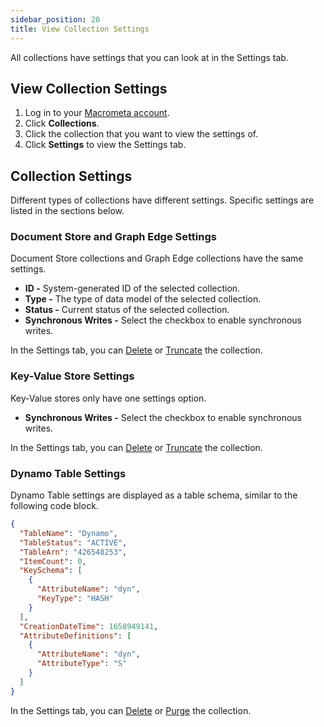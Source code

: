 ```yaml
---
sidebar_position: 20
title: View Collection Settings
---
```


All collections have settings that you can look at in the Settings tab.

## View Collection Settings

1. Log in to your [Macrometa account](https://auth.paas.macrometa.io/).
1. Click **Collections**.
1. Click the collection that you want to view the settings of.
1. Click **Settings** to view the Settings tab.

## Collection Settings

Different types of collections have different settings. Specific settings are listed in the sections below.

### Document Store and Graph Edge Settings

Document Store collections and Graph Edge collections have the same settings.

- **ID -** System-generated ID of the selected collection.
- **Type -** The type of data model of the selected collection.
- **Status -** Current status of the selected collection.
- **Synchronous Writes -** Select the checkbox to enable synchronous writes.

In the Settings tab, you can [Delete](delete-collection.md) or [Truncate](truncate-collection.md) the collection.

### Key-Value Store Settings

Key-Value stores only have one settings option.

- **Synchronous Writes -** Select the checkbox to enable synchronous writes.

In the Settings tab, you can [Delete](delete-collection.md) or [Truncate](truncate-collection.md) the collection.

### Dynamo Table Settings

Dynamo Table settings are displayed as a table schema, similar to the following code block.

```json
{
  "TableName": "Dynamo",
  "TableStatus": "ACTIVE",
  "TableArn": "426548253",
  "ItemCount": 0,
  "KeySchema": [
    {
      "AttributeName": "dyn",
      "KeyType": "HASH"
    }
  ],
  "CreationDateTime": 1658949141,
  "AttributeDefinitions": [
    {
      "AttributeName": "dyn",
      "AttributeType": "S"
    }
  ]
}
```

In the Settings tab, you can [Delete](delete-collection.md) or [Purge](dynamo/purge-dynamo-table.md) the collection.